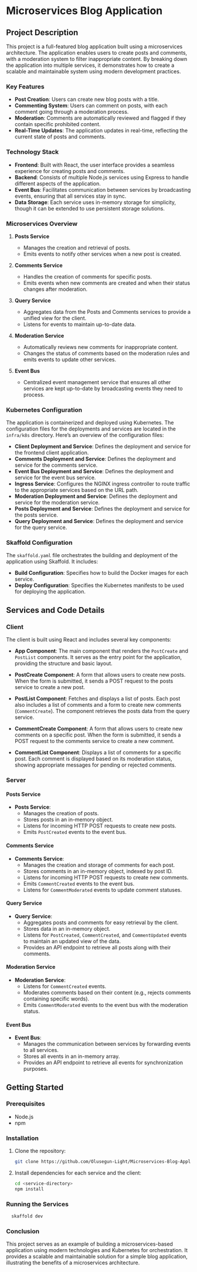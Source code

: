 # Microservices Blog Application

## Project Description

This project is a full-featured blog application built using a microservices architecture. The application enables users to create posts and comments, with a moderation system to filter inappropriate content. By breaking down the application into multiple services, it demonstrates how to create a scalable and maintainable system using modern development practices.

### Key Features

- **Post Creation**: Users can create new blog posts with a title.
- **Commenting System**: Users can comment on posts, with each comment going through a moderation process.
- **Moderation**: Comments are automatically reviewed and flagged if they contain specific prohibited content.
- **Real-Time Updates**: The application updates in real-time, reflecting the current state of posts and comments.

### Technology Stack

- **Frontend**: Built with React, the user interface provides a seamless experience for creating posts and comments.
- **Backend**: Consists of multiple Node.js services using Express to handle different aspects of the application.
- **Event Bus**: Facilitates communication between services by broadcasting events, ensuring that all services stay in sync.
- **Data Storage**: Each service uses in-memory storage for simplicity, though it can be extended to use persistent storage solutions.


### Microservices Overview

1. **Posts Service**
   - Manages the creation and retrieval of posts.
   - Emits events to notify other services when a new post is created.

2. **Comments Service**
   - Handles the creation of comments for specific posts.
   - Emits events when new comments are created and when their status changes after moderation.

3. **Query Service**
   - Aggregates data from the Posts and Comments services to provide a unified view for the client.
   - Listens for events to maintain up-to-date data.

4. **Moderation Service**
   - Automatically reviews new comments for inappropriate content.
   - Changes the status of comments based on the moderation rules and emits events to update other services.

5. **Event Bus**
   - Centralized event management service that ensures all other services are kept up-to-date by broadcasting events they need to process.

### Kubernetes Configuration

The application is containerized and deployed using Kubernetes. The configuration files for the deployments and services are located in the `infra/k8s` directory. Here’s an overview of the configuration files:

- **Client Deployment and Service**: Defines the deployment and service for the frontend client application.
- **Comments Deployment and Service**: Defines the deployment and service for the comments service.
- **Event Bus Deployment and Service**: Defines the deployment and service for the event bus service.
- **Ingress Service**: Configures the NGINX ingress controller to route traffic to the appropriate services based on the URL path.
- **Moderation Deployment and Service**: Defines the deployment and service for the moderation service.
- **Posts Deployment and Service**: Defines the deployment and service for the posts service.
- **Query Deployment and Service**: Defines the deployment and service for the query service.

### Skaffold Configuration

The `skaffold.yaml` file orchestrates the building and deployment of the application using Skaffold. It includes:

- **Build Configuration**: Specifies how to build the Docker images for each service.
- **Deploy Configuration**: Specifies the Kubernetes manifests to be used for deploying the application.


## Services and Code Details

### Client

The client is built using React and includes several key components:

- **App Component**: The main component that renders the `PostCreate` and `PostList` components. It serves as the entry point for the application, providing the structure and basic layout.

- **PostCreate Component**: A form that allows users to create new posts. When the form is submitted, it sends a POST request to the posts service to create a new post.

- **PostList Component**: Fetches and displays a list of posts. Each post also includes a list of comments and a form to create new comments (`CommentCreate`). The component retrieves the posts data from the query service.

- **CommentCreate Component**: A form that allows users to create new comments on a specific post. When the form is submitted, it sends a POST request to the comments service to create a new comment.

- **CommentList Component**: Displays a list of comments for a specific post. Each comment is displayed based on its moderation status, showing appropriate messages for pending or rejected comments.

### Server

#### Posts Service

- **Posts Service**: 
  - Manages the creation of posts.
  - Stores posts in an in-memory object.
  - Listens for incoming HTTP POST requests to create new posts.
  - Emits `PostCreated` events to the event bus.

#### Comments Service

- **Comments Service**: 
  - Manages the creation and storage of comments for each post.
  - Stores comments in an in-memory object, indexed by post ID.
  - Listens for incoming HTTP POST requests to create new comments.
  - Emits `CommentCreated` events to the event bus.
  - Listens for `CommentModerated` events to update comment statuses.

#### Query Service

- **Query Service**: 
  - Aggregates posts and comments for easy retrieval by the client.
  - Stores data in an in-memory object.
  - Listens for `PostCreated`, `CommentCreated`, and `CommentUpdated` events to maintain an updated view of the data.
  - Provides an API endpoint to retrieve all posts along with their comments.

#### Moderation Service

- **Moderation Service**: 
  - Listens for `CommentCreated` events.
  - Moderates comments based on their content (e.g., rejects comments containing specific words).
  - Emits `CommentModerated` events to the event bus with the moderation status.

#### Event Bus

- **Event Bus**: 
  - Manages the communication between services by forwarding events to all services.
  - Stores all events in an in-memory array.
  - Provides an API endpoint to retrieve all events for synchronization purposes.

## Getting Started

### Prerequisites

- Node.js
- npm

### Installation

1. Clone the repository:
    ```bash
    git clone https://github.com/Olusegun-Light/Microservices-Blog-Application.git
    ```

2. Install dependencies for each service and the client:
    ```bash
    cd <service-directory>
    npm install
    ```

### Running the Services

  ```bash
    skaffold dev
  ```

### Conclusion

This project serves as an example of building a microservices-based application using modern technologies and Kubernetes for orchestration. It provides a scalable and maintainable solution for a simple blog application, illustrating the benefits of a microservices architecture.